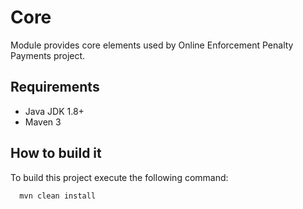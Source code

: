 Core
====

Module provides core elements used by Online Enforcement Penalty Payments project.

## Requirements

 * Java JDK 1.8+
 * Maven 3

## How to build it

To build this project execute the following command:

```bash
  mvn clean install
```